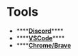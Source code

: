 # Tools

* \*\*\*\*[**Discord**](discord.md)\*\*\*\*
* \*\*\*\*[**VSCode**](vscode.md)\*\*\*\*
* \*\*\*\*[**Chrome/Brave**](chrome-or-brave.md)

